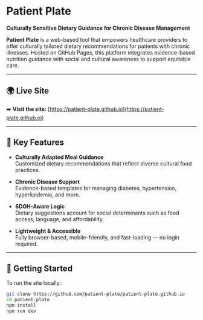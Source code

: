 # Patient Plate

**Culturally Sensitive Dietary Guidance for Chronic Disease Management**

**Patient Plate** is a web-based tool that empowers healthcare providers to offer culturally tailored dietary recommendations for patients with chronic illnesses. Hosted on GitHub Pages, this platform integrates evidence-based nutrition guidance with social and cultural awareness to support equitable care.

---

## 🌍 Live Site

➡️ **Visit the site:** [https://patient-plate.github.io](https://patient-plate.github.io)

---

## 🌟 Key Features

- **Culturally Adapted Meal Guidance**  
  Customized dietary recommendations that reflect diverse cultural food practices.

- **Chronic Disease Support**  
  Evidence-based templates for managing diabetes, hypertension, hyperlipidemia, and more.

- **SDOH-Aware Logic**  
  Dietary suggestions account for social determinants such as food access, language, and affordability.

- **Lightweight & Accessible**  
  Fully browser-based, mobile-friendly, and fast-loading — no login required.

---

## 🚀 Getting Started

To run the site locally:

```bash
git clone https://github.com/patient-plate/patient-plate.github.io
cd patient-plate
npm install
npm run dev
